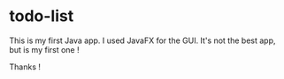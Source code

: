 # todo-list
This is my first Java app.
I used JavaFX for the GUI.
It's not the best app, but is my first one !

Thanks !
